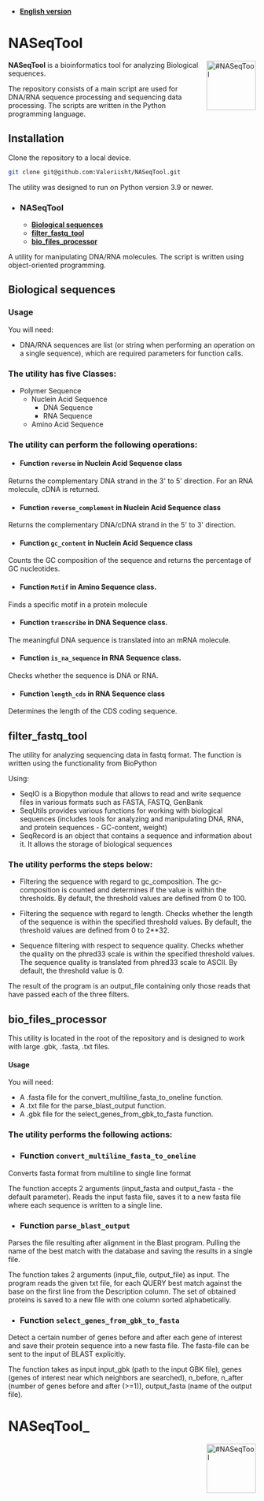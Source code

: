 - [**English version**](#NASeqTool)

  
# NASeqTool

<img align=right src="https://github.com/user-attachments/assets/70983c21-48f4-41d0-a7dc-9d5b63982eff" alt="#NASeqTool" width="100"/>

**NASeqTool** is a bioinformatics tool  for analyzing Biological sequences.

The repository consists of a main script are used for DNA/RNA sequence processing and sequencing data processing. The scripts are written in the Python programming language.

## Installation

Clone the repository to a local device.

```sh
git clone git@github.com:Valeriisht/NASeqTool.git
```

The utility was designed to run on Python version 3.9 or newer.

- ### NASeqTool
    - [**Biological sequences**](#biological_sequences) 
    - [**filter_fastq_tool**](#filter_fastq_tool)
    - [**bio_files_processor**](#bio_files_processor)

A utility for manipulating DNA/RNA molecules. The script is written using object-oriented programming.

## Biological sequences

### Usage
You will need:

- DNA/RNA sequences are list (or string when performing an operation on a single sequence), which are required parameters for function calls.

### The utility has five Classes: 

- Polymer Sequence
  - Nuclein Acid Sequence
    - DNA Sequence
    - RNA Sequence 
  - Amino Acid Sequence 

### The utility can perform the following operations: 

- #### Function ```reverse``` in Nuclein Acid Sequence class

Returns the complementary DNA strand in the 3' to 5' direction. For an RNA molecule, cDNA is returned.

- #### Function ```reverse_complement``` in Nuclein Acid Sequence class

Returns the complementary DNA/cDNA strand in the 5' to 3' direction.

- #### Function ```gc_content``` in Nuclein Acid Sequence class

Counts the GC composition of the sequence and returns the percentage of GC nucleotides.

- #### Function ```Motif``` in Amino Sequence class.

 Finds a specific motif in a protein molecule 

- #### Function ```transcribe``` in DNA Sequence class.

The meaningful DNA sequence is translated into an mRNA molecule. 

- #### Function ```is_na_sequence``` in RNA Sequence class.

Checks whether the sequence is DNA or RNA.

- #### Function ```length_cds``` in RNA Sequence class

Determines the length of the CDS coding sequence.


## filter_fastq_tool

The utility for analyzing sequencing data in fastq format. The function is written using the functionality from BioPython

Using:

- SeqIO is a Biopython module that allows to read and write sequence files in various formats such as FASTA, FASTQ, GenBank
- SeqUtils provides various functions for working with biological sequences (includes tools for analyzing and manipulating DNA, RNA, and protein sequences - GC-content, weight)
- SeqRecord is an object that contains a sequence and information about it. It allows the storage of biological sequences

### The utility performs the steps below:

- Filtering the sequence with regard to gc_composition. The gc- composition is counted and determines if the value is within the thresholds.
By default, the threshold values are defined from 0 to 100.

- Filtering the sequence with regard to length. Checks whether the length of the sequence is within the specified threshold values.
By default, the threshold values are defined from 0 to 2**32.

- Sequence filtering with respect to sequence quality. Checks whether the quality on the phred33 scale is within the specified threshold values. The sequence quality is translated from phred33 scale to ASCII.
By default, the threshold value is 0.

The result of the program is an output_file containing only those reads that have passed each of the three filters.

## bio_files_processor

This utility is located in the root of the repository and is designed to work with large .gbk, .fasta, .txt files.

#### Usage

You will need:

- A .fasta file for the convert_multiline_fasta_to_oneline function.
- A .txt file for the parse_blast_output function.
- A .gbk file for the select_genes_from_gbk_to_fasta function.

### The utility performs the following actions:

- ### Function ```convert_multiline_fasta_to_oneline```

Converts fasta format from multiline to single line format

The function accepts 2 arguments (input_fasta and output_fasta - the default parameter). Reads the input fasta file, saves it to a new fasta file where each sequence is written to a single line. 

- ### Function ```parse_blast_output```

Parses the file resulting after alignment in the Blast program. Pulling the name of the best match with the database and saving the results in a single file.

The function takes 2 arguments (input_file, output_file) as input. The program reads the given txt file, for each QUERY best match against the base on the first line from the Description column. The set of obtained proteins is saved to a new file with one column sorted alphabetically.

- ### Function ```select_genes_from_gbk_to_fasta```

Detect a certain number of genes before and after each gene of interest and save their protein sequence into a new fasta file. The fasta-file can be sent to the input of BLAST explicitly. 

The function takes as input input_gbk (path to the input GBK file), genes (genes of interest near which neighbors are searched), n_before, n_after (number of genes before and after (>=1)), output_fasta (name of the output file).

# NASeqTool_

<img align=right src="https://github.com/user-attachments/assets/612014fa-fa0d-4102-a23c-0ef233ae3b48" alt="#NASeqTool" width="100"/>



